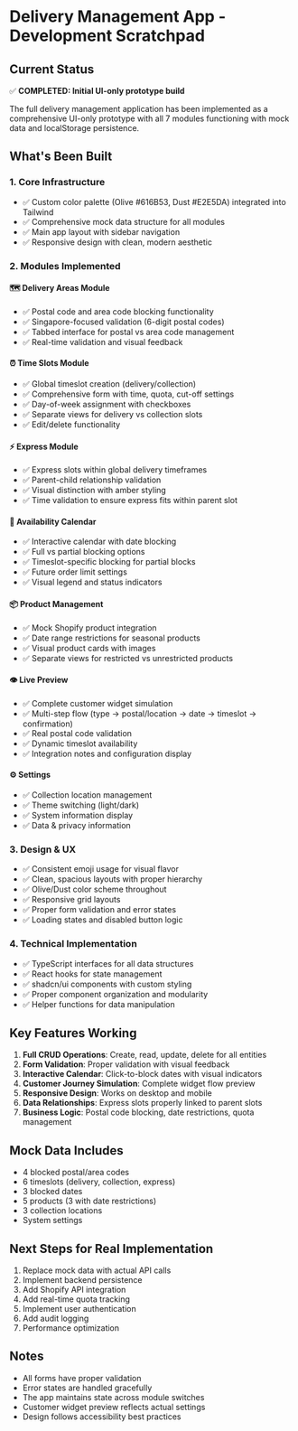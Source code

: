 # Delivery Management App - Development Scratchpad

## Current Status
✅ **COMPLETED: Initial UI-only prototype build**

The full delivery management application has been implemented as a comprehensive UI-only prototype with all 7 modules functioning with mock data and localStorage persistence.

## What's Been Built

### 1. Core Infrastructure
- ✅ Custom color palette (Olive #616B53, Dust #E2E5DA) integrated into Tailwind
- ✅ Comprehensive mock data structure for all modules
- ✅ Main app layout with sidebar navigation
- ✅ Responsive design with clean, modern aesthetic

### 2. Modules Implemented

#### 🗺️ Delivery Areas Module
- ✅ Postal code and area code blocking functionality
- ✅ Singapore-focused validation (6-digit postal codes)
- ✅ Tabbed interface for postal vs area code management
- ✅ Real-time validation and visual feedback

#### ⏰ Time Slots Module  
- ✅ Global timeslot creation (delivery/collection)
- ✅ Comprehensive form with time, quota, cut-off settings
- ✅ Day-of-week assignment with checkboxes
- ✅ Separate views for delivery vs collection slots
- ✅ Edit/delete functionality

#### ⚡ Express Module
- ✅ Express slots within global delivery timeframes
- ✅ Parent-child relationship validation
- ✅ Visual distinction with amber styling
- ✅ Time validation to ensure express fits within parent slot

#### 📅 Availability Calendar
- ✅ Interactive calendar with date blocking
- ✅ Full vs partial blocking options
- ✅ Timeslot-specific blocking for partial blocks
- ✅ Future order limit settings
- ✅ Visual legend and status indicators

#### 📦 Product Management
- ✅ Mock Shopify product integration
- ✅ Date range restrictions for seasonal products
- ✅ Visual product cards with images
- ✅ Separate views for restricted vs unrestricted products

#### 👁️ Live Preview
- ✅ Complete customer widget simulation
- ✅ Multi-step flow (type → postal/location → date → timeslot → confirmation)
- ✅ Real postal code validation
- ✅ Dynamic timeslot availability
- ✅ Integration notes and configuration display

#### ⚙️ Settings
- ✅ Collection location management
- ✅ Theme switching (light/dark)
- ✅ System information display
- ✅ Data & privacy information

### 3. Design & UX
- ✅ Consistent emoji usage for visual flavor
- ✅ Clean, spacious layouts with proper hierarchy
- ✅ Olive/Dust color scheme throughout
- ✅ Responsive grid layouts
- ✅ Proper form validation and error states
- ✅ Loading states and disabled button logic

### 4. Technical Implementation
- ✅ TypeScript interfaces for all data structures
- ✅ React hooks for state management
- ✅ shadcn/ui components with custom styling
- ✅ Proper component organization and modularity
- ✅ Helper functions for data manipulation

## Key Features Working

1. **Full CRUD Operations**: Create, read, update, delete for all entities
2. **Form Validation**: Proper validation with visual feedback
3. **Interactive Calendar**: Click-to-block dates with visual indicators
4. **Customer Journey Simulation**: Complete widget flow preview
5. **Responsive Design**: Works on desktop and mobile
6. **Data Relationships**: Express slots properly linked to parent slots
7. **Business Logic**: Postal code blocking, date restrictions, quota management

## Mock Data Includes
- 4 blocked postal/area codes
- 6 timeslots (delivery, collection, express)
- 3 blocked dates
- 5 products (3 with date restrictions)
- 3 collection locations
- System settings

## Next Steps for Real Implementation
1. Replace mock data with actual API calls
2. Implement backend persistence
3. Add Shopify API integration
4. Add real-time quota tracking
5. Implement user authentication
6. Add audit logging
7. Performance optimization

## Notes
- All forms have proper validation
- Error states are handled gracefully  
- The app maintains state across module switches
- Customer widget preview reflects actual settings
- Design follows accessibility best practices